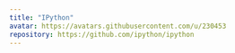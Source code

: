 ```yaml
---
title: "IPython"
avatar: https://avatars.githubusercontent.com/u/230453
repository: https://github.com/ipython/ipython
---
```

